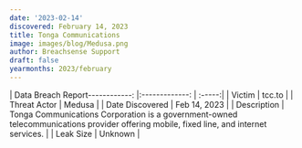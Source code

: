 ```yaml
---
date: '2023-02-14'
discovered: February 14, 2023
title: Tonga Communications
image: images/blog/Medusa.png
author: Breachsense Support
draft: false
yearmonths: 2023/february
---
```


| Data Breach Report------------:     |:-------------:    | :-----:|
| Victim      | tcc.to      | 
| Threat Actor      | Medusa      | 
| Date Discovered      | Feb 14, 2023      | 
| Description      | Tonga Communications Corporation is a government-owned telecommunications provider offering mobile, fixed line, and internet services.      | 
| Leak Size      | Unknown      | 

